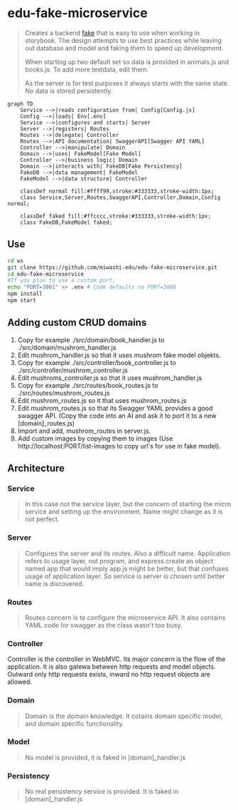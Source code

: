# edu-fake-microservice

> Creates a backend [fake](https://martinfowler.com/bliki/TestDouble.html) that is easy to use when working in storybook.
> The design attempts to use best practices while leaving out database and model and faking them to speed up development.
>
> When starting up two default set so data is provided in animals.js and books.js. To add more testdata, edit them.
>
> As the server is for test purposes it always starts with the same state. No data is stored persistently.

```mermaid
graph TD
    Service -->|reads configuration from| Config[Config.js]
    Config -->|loads| Env[.env]
    Service -->|configures and starts| Server
    Server -->|registers| Routes
    Routes -->|delegate| Controller
    Routes -->|API documentation| SwaggerAPI[Swagger API YAML]
    Controller -->|manipulate| Domain
    Domain -->|uses| FakeModel[Fake Model]
    Controller -->|business logic| Domain
    Domain -->|interacts with| FakeDB[Fake Persistency]
    FakeDB -->|data management| FakeModel
    FakeModel -->|data structure| Controller

    classDef normal fill:#ffff99,stroke:#333333,stroke-width:1px;
    class Service,Server,Routes,SwaggerAPI,Controller,Domain,Config normal;

    classDef faked fill:#ffcccc,stroke:#333333,stroke-width:1px;
    class FakeDB,FakeModel faked;
```

## Use

```bash
cd ws
git clone https://github.com/miwashi-edu/edu-fake-microservice.git
cd edu-fake-microservice
#If you plan to use a custom port,
echo "PORT=3001" >> .env # Code defaults to PORT=3000
npm install
npm start
```

## Adding custom CRUD domains

1. Copy for example ./src/domain/book_handler.js to ./src/domain/mushrom_handler.js
2. Edit mushrom_handler.js so that it uses mushrom fake model objekts.
3. Copy for example ./src/controller/book_controller.js to ./src/controller/mushrom_controller.js
4. Edit mushroms_controller.js so that it uses mushrom_handler.js
5. Copy for example ./src/routes/book_routes.js to ./src/routes/mushrom_routes.js
6. Edit mushrom_routes.js so it that uses mushrom_routes.js
7. Edit mushrom_routes.js so that its Swagger YAML provides a good swagger API. (Copy the code into an AI and ask it to port it to a new [domain]_routes.js)
8. Import and add, mushrom_routes in server.js.
9. Add custom images by copying them to images (Use http://localhost:PORT/list-images to copy url's for use in fake model).

## Architecture

### Service

> In this case not the service layer, but the concern of starting the micro service and setting up the environment. Name might change as it is not perfect.

### Server

> Configures the server and its routes. Also a difficult name. Application refers to usage layer, not program, and express create an object named app that would imply app.js might be better, but that confuses usage of application layer. So service is server is chosen until better name is discovered.

### Routes

> Routes concern is to configure the microservice API. It also contains YAML code for swagger as the class wasn't too busy.

### Controller

Controller is the controller in WebMVC. Its major concern is the flow of the application. It is also gatewa between http requests and model objects. Outward only http requests exists, inward no http request objects are allowed.

### Domain

> Domain is the domain knowledge. It cotains domain specific model, and domain specific functionality.

### Model

> No model is provided, it is faked in [domain]_handler.js

### Persistency

> No real persistency service is provided. It is faked in [domain]_handler.js
